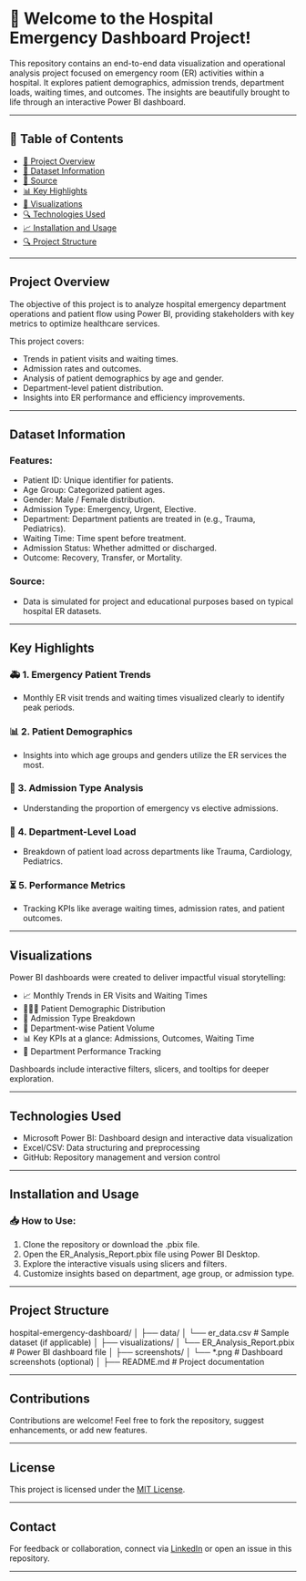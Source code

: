 # 🏥 Welcome to the Hospital Emergency Dashboard Project!

This repository contains an end-to-end data visualization and operational analysis project focused on emergency room (ER) activities within a hospital. It explores patient demographics, admission trends, department loads, waiting times, and outcomes. The insights are beautifully brought to life through an interactive Power BI dashboard.

---

## 📑 Table of Contents

- [📌 Project Overview](#project-overview)
- [🎯 Dataset Information](#dataset-information)
- [📝 Source](#source)
- [📊 Key Highlights](#key-highlights)
- [📂 Visualizations](#visualizations)
- [🔍 Technologies Used](#technologies-used)
- [📈 Installation and Usage](#installation-and-usage)
- [🔍 Project Structure](#project-structure)

---

## Project Overview

The objective of this project is to analyze hospital emergency department operations and patient flow using Power BI, providing stakeholders with key metrics to optimize healthcare services.

This project covers:

- Trends in patient visits and waiting times.
- Admission rates and outcomes.
- Analysis of patient demographics by age and gender.
- Department-level patient distribution.
- Insights into ER performance and efficiency improvements.

---

## Dataset Information

### Features:
- Patient ID: Unique identifier for patients.
- Age Group: Categorized patient ages.
- Gender: Male / Female distribution.
- Admission Type: Emergency, Urgent, Elective.
- Department: Department patients are treated in (e.g., Trauma, Pediatrics).
- Waiting Time: Time spent before treatment.
- Admission Status: Whether admitted or discharged.
- Outcome: Recovery, Transfer, or Mortality.

### Source:
- Data is simulated for project and educational purposes based on typical hospital ER datasets.

---

## Key Highlights

### 🚑 1. Emergency Patient Trends
- Monthly ER visit trends and waiting times visualized clearly to identify peak periods.

### 📊 2. Patient Demographics
- Insights into which age groups and genders utilize the ER services the most.

### 🏥 3. Admission Type Analysis
- Understanding the proportion of emergency vs elective admissions.

### 🏨 4. Department-Level Load
- Breakdown of patient load across departments like Trauma, Cardiology, Pediatrics.

### ⏳ 5. Performance Metrics
- Tracking KPIs like average waiting times, admission rates, and patient outcomes.

---

## Visualizations

Power BI dashboards were created to deliver impactful visual storytelling:

- 📈 Monthly Trends in ER Visits and Waiting Times
- 🧑‍🤝‍🧑 Patient Demographic Distribution
- 🚨 Admission Type Breakdown
- 🏥 Department-wise Patient Volume
- 📊 Key KPIs at a glance: Admissions, Outcomes, Waiting Time
- 🏥 Department Performance Tracking

Dashboards include interactive filters, slicers, and tooltips for deeper exploration.

---

## Technologies Used

- Microsoft Power BI: Dashboard design and interactive data visualization
- Excel/CSV: Data structuring and preprocessing
- GitHub: Repository management and version control

---

## Installation and Usage

### 📥 How to Use:

1. Clone the repository or download the .pbix file.
2. Open the ER_Analysis_Report.pbix file using Power BI Desktop.
3. Explore the interactive visuals using slicers and filters.
4. Customize insights based on department, age group, or admission type.

---

## Project Structure

hospital-emergency-dashboard/
│
├── data/
│   └── er_data.csv                  # Sample dataset (if applicable)
│
├── visualizations/
│   └── ER_Analysis_Report.pbix       # Power BI dashboard file
│
├── screenshots/
│   └── *.png                         # Dashboard screenshots (optional)
│
├── README.md                         # Project documentation


---

## Contributions

Contributions are welcome! Feel free to fork the repository, suggest enhancements, or add new features.

---

## License

This project is licensed under the [MIT License](LICENSE).

---

## Contact

For feedback or collaboration, connect via [LinkedIn](https://www.linkedin.com/in/shreya-pandey-97252431b) or open an issue in this repository.

---







